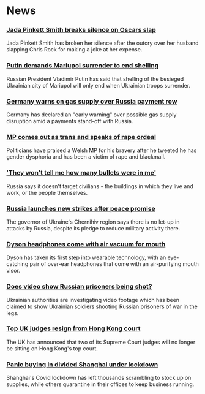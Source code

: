 # News
### [Jada Pinkett Smith breaks silence on Oscars slap](https://www.bbc.com/news/world-us-canada-60881824)
Jada Pinkett Smith has broken her silence after the outcry over her husband slapping Chris Rock for making a joke at her expense.
### [Putin demands Mariupol surrender to end shelling](https://www.bbc.com/news/world-europe-60926470)
Russian President Vladimir Putin has said that shelling of the besieged Ukrainian city of Mariupol will only end when Ukrainian troops surrender. 
### [Germany warns on gas supply over Russia payment row](https://www.bbc.com/news/business-60925016)
Germany has declared an "early warning" over possible gas supply disruption amid a payments stand-off with Russia.
### [MP comes out as trans and speaks of rape ordeal](https://www.bbc.com/news/uk-wales-politics-60925885)
Politicians have praised a Welsh MP for his bravery after he tweeted he has gender dysphoria and has been a victim of rape and blackmail.
### ['They won't tell me how many bullets were in me'](https://www.bbc.com/news/world-europe-60922393)
Russia says it doesn't target civilians - the buildings in which they live and work, or the people themselves.  
### [Russia launches new strikes after peace promise](https://www.bbc.com/news/world-europe-60925713)
The governor of Ukraine's Chernihiv region says there is no let-up in attacks by Russia, despite its pledge to reduce military activity there.
### [Dyson headphones come with air vacuum for mouth](https://www.bbc.com/news/technology-60927032)
Dyson has taken its first step into wearable technology, with an eye-catching pair of over-ear headphones that come with an air-purifying mouth visor.
### [Does video show Russian prisoners being shot?](https://www.bbc.com/news/60907259)
Ukrainian authorities are investigating video footage which has been claimed to show Ukrainian soldiers shooting Russian prisoners of war in the legs. 
### [Top UK judges resign from Hong Kong court](https://www.bbc.com/news/world-asia-60926831)
The UK has announced that two of its Supreme Court judges will no longer be sitting on Hong Kong's top court.
### [Panic buying in divided Shanghai under lockdown](https://www.bbc.com/news/world-asia-china-60912846)
Shanghai's Covid lockdown has left thousands scrambling to stock up on supplies, while others quarantine in their offices to keep business running.
